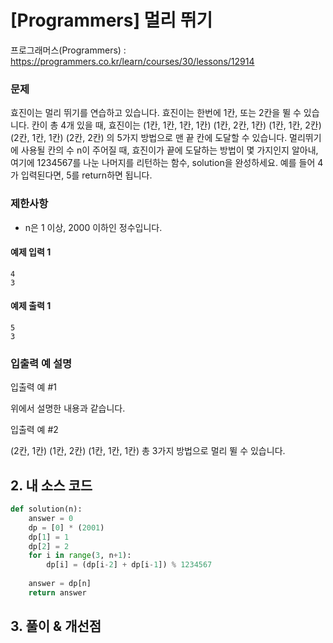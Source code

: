 # [Programmers] 멀리 뛰기

프로그래머스(Programmers) :  https://programmers.co.kr/learn/courses/30/lessons/12914

### 문제

효진이는 멀리 뛰기를 연습하고 있습니다. 효진이는 한번에 1칸, 또는 2칸을 뛸 수 있습니다. 칸이 총 4개 있을 때, 효진이는
(1칸, 1칸, 1칸, 1칸)
(1칸, 2칸, 1칸)
(1칸, 1칸, 2칸)
(2칸, 1칸, 1칸)
(2칸, 2칸)
의 5가지 방법으로 맨 끝 칸에 도달할 수 있습니다. 멀리뛰기에 사용될 칸의 수 n이 주어질 때, 효진이가 끝에 도달하는 방법이 몇 가지인지 알아내, 여기에 1234567를 나눈 나머지를 리턴하는 함수, solution을 완성하세요. 예를 들어 4가 입력된다면, 5를 return하면 됩니다.

### 제한사항

- n은 1 이상, 2000 이하인 정수입니다.

#### 예제 입력 1

```  
4
3
```  

#### 예제 출력 1

```  
5
3
```  

### 입출력 예 설명

입출력 예 #1

위에서 설명한 내용과 같습니다.

입출력 예 #2

(2칸, 1칸)
(1칸, 2칸)
(1칸, 1칸, 1칸)
총 3가지 방법으로 멀리 뛸 수 있습니다.

## 2. 내 소스 코드

```python  
def solution(n):
    answer = 0
    dp = [0] * (2001)
    dp[1] = 1
    dp[2] = 2
    for i in range(3, n+1):
        dp[i] = (dp[i-2] + dp[i-1]) % 1234567
    
    answer = dp[n]
    return answer
```  



## 3. 풀이 & 개선점